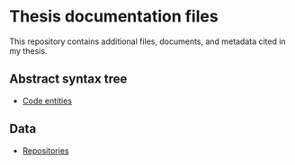 # Thesis documentation files
This repository contains additional files, documents, and metadata cited in my thesis.

## Abstract syntax tree
- [Code entities](/ast/entities.txt)

## Data
- [Repositories](/repo/selection)
